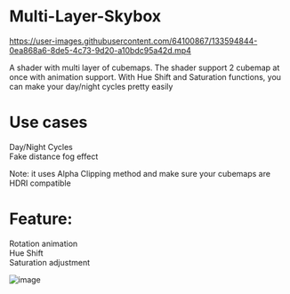 # Multi-Layer-Skybox  

https://user-images.githubusercontent.com/64100867/133594844-0ea868a6-8de5-4c73-9d20-a10bdc95a42d.mp4

A shader with multi layer of cubemaps. The shader support 2 cubemap at once with animation support.
With Hue Shift and Saturation functions, you can make your day/night cycles pretty easily

# Use cases  
Day/Night Cycles  
Fake distance fog effect  
  
Note: it uses Alpha Clipping method and make sure your cubemaps are HDRI compatible
  
# Feature:
Rotation animation  
Hue Shift  
Saturation adjustment  

![image](https://user-images.githubusercontent.com/64100867/133594669-e0727e35-52b5-422d-aef5-287a532e04ec.png)
